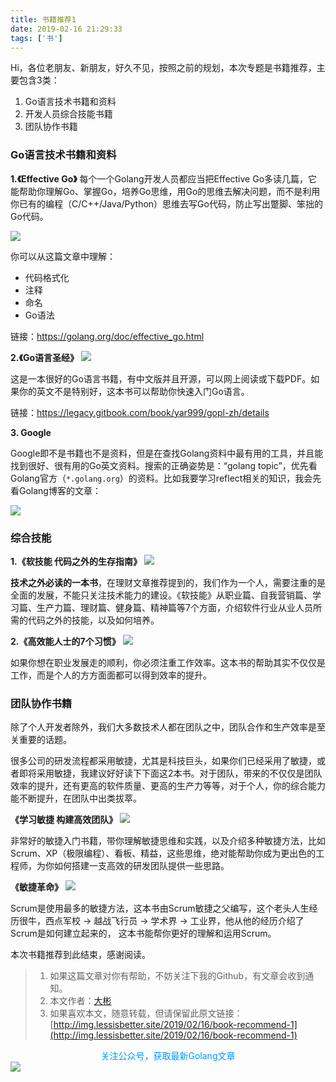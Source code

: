 ```yaml
---
title: 书籍推荐1
date: 2019-02-16 21:29:33
tags: ['书']
---
```




Hi，各位老朋友、新朋友，好久不见，按照之前的规划，本次专题是书籍推荐，主要包含3类：
1. Go语言技术书籍和资料
2. 开发人员综合技能书籍
3. 团队协作书籍

### Go语言技术书籍和资料
**1.《Effective Go》**
每个一个Golang开发人员都应当把Effective Go多读几篇，它能帮助你理解Go、掌握Go，培养Go思维，用Go的思维去解决问题，而不是利用你已有的编程（C/C++/Java/Python）思维去写Go代码，防止写出蹩脚、笨拙的Go代码。

![](http://img.lessisbetter.site/2019-02-Effective-go.png)


你可以从这篇文章中理解：
- 代码格式化
- 注释
- 命名
- Go语法

链接：https://golang.org/doc/effective_go.html


**2.《Go语言圣经》**
![](http://img.lessisbetter.site/2019-02-go-book.png)


这是一本很好的Go语言书籍，有中文版并且开源，可以网上阅读或下载PDF。如果你的英文不是特别好，这本书可以帮助你快速入门Go语言。

链接：https://legacy.gitbook.com/book/yar999/gopl-zh/details

**3. Google**

Google即不是书籍也不是资料，但是在查找Golang资料中最有用的工具，并且能找到很好、很有用的Go英文资料。搜索的正确姿势是：“golang topic”，优先看Golang官方（`*.golang.org`）的资料。比如我要学习reflect相关的知识，我会先看Golang博客的文章：

![](http://img.lessisbetter.site/2019-02-google-go.png)



### 综合技能



**1.《软技能 代码之外的生存指南》**
![](http://img.lessisbetter.site/2019-02-soft-skill.png)


**技术之外必读的一本书**，在理财文章推荐提到的，我们作为一个人，需要注重的是全面的发展，不能只关注技术能力的建设。《软技能》从职业篇、自我营销篇、学习篇、生产力篇、理财篇、健身篇、精神篇等7个方面，介绍软件行业从业人员所需的代码之外的技能，以及如何培养。

**2.《高效能人士的7个习惯》**
![](http://img.lessisbetter.site/2019-02-7-habits.png)

如果你想在职业发展走的顺利，你必须注重工作效率。这本书的帮助其实不仅仅是工作，而是个人的方方面面都可以得到效率的提升。

### 团队协作书籍

除了个人开发者除外，我们大多数技术人都在团队之中，团队合作和生产效率是至关重要的话题。

很多公司的研发流程都采用敏捷，尤其是科技巨头，如果你们已经采用了敏捷，或者即将采用敏捷，我建议好好读下下面这2本书。对于团队，带来的不仅仅是团队效率的提升，还有更高的软件质量、更高的生产力等等，对于个人，你的综合能力能不断提升，在团队中出类拔萃。


**《学习敏捷 构建高效团队》**
![](http://img.lessisbetter.site/2019-02-learn-agile.png)

非常好的敏捷入门书籍，带你理解敏捷思维和实践，以及介绍多种敏捷方法，比如Scrum、XP（极限编程）、看板、精益，这些思维，绝对能帮助你成为更出色的工程师，为你如何搭建一支高效的研发团队提供一些思路。

**《敏捷革命》**
![](http://img.lessisbetter.site/2019-02-agile-revolution.png)

Scrum是使用最多的敏捷方法，这本书由Scrum敏捷之父编写，这个老头人生经历很牛，西点军校 -> 越战飞行员 -> 学术界 -> 工业界，他从他的经历介绍了Scrum是如何建立起来的， 这本书能帮你更好的理解和运用Scrum。



本次书籍推荐到此结束，感谢阅读。

> 1. 如果这篇文章对你有帮助，不妨关注下我的Github，有文章会收到通知。
> 2. 本文作者：[大彬](http://lessisbetter.site/about/)
> 3. 如果喜欢本文，随意转载，但请保留此原文链接：[http://img.lessisbetter.site/2019/02/16/book-recommend-1](http://img.lessisbetter.site/2019/02/16/book-recommend-1)


<div style="color:#0096FF; text-align:center">关注公众号，获取最新Golang文章</div>
<img src="http://img.lessisbetter.site/2019-01-article_qrcode.jpg" style="border:0"  align=center />

